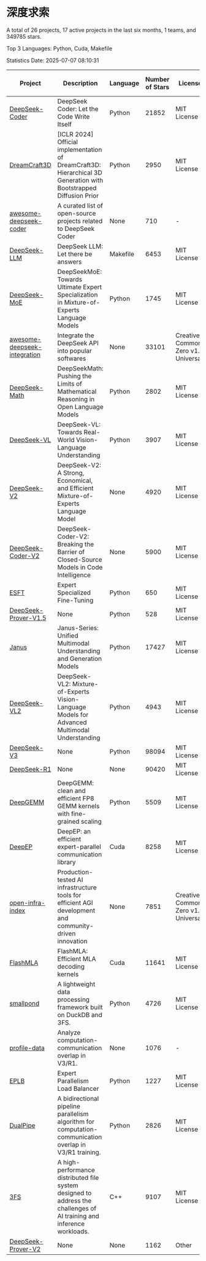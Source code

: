 # 深度求索

A total of 26 projects, 17 active projects in the last six months, 1 teams, and 349785 stars.

Top 3 Languages: Python, Cuda, Makefile

Statistics Date: 2025-07-07 08:10:31

| Project | Description | Language | Number of Stars | License | Creation Date | Last Updated Date | Last Pushed Date |
| --- | --- | --- | --- | --- | --- | --- | --- |
| [DeepSeek-Coder](https://github.com/deepseek-ai/DeepSeek-Coder) | DeepSeek Coder: Let the Code Write Itself | Python | 21852 | MIT License | 2023-10-20 | 2025-07-07 | 2024-05-21 |
| [DreamCraft3D](https://github.com/deepseek-ai/DreamCraft3D) | [ICLR 2024] Official implementation of DreamCraft3D: Hierarchical 3D Generation with Bootstrapped Diffusion Prior | Python | 2950 | MIT License | 2023-10-23 | 2025-07-07 | 2025-04-22 |
| [awesome-deepseek-coder](https://github.com/deepseek-ai/awesome-deepseek-coder) | A curated list of open-source projects related to DeepSeek Coder | None | 710 | - | 2023-11-06 | 2025-07-06 | 2024-04-03 |
| [DeepSeek-LLM](https://github.com/deepseek-ai/DeepSeek-LLM) | DeepSeek LLM: Let there be answers | Makefile | 6453 | MIT License | 2023-11-29 | 2025-07-07 | 2024-02-04 |
| [DeepSeek-MoE](https://github.com/deepseek-ai/DeepSeek-MoE) | DeepSeekMoE: Towards Ultimate Expert Specialization in Mixture-of-Experts Language Models | Python | 1745 | MIT License | 2024-01-02 | 2025-07-06 | 2024-01-16 |
| [awesome-deepseek-integration](https://github.com/deepseek-ai/awesome-deepseek-integration) | Integrate the DeepSeek API into popular softwares | None | 33101 | Creative Commons Zero v1.0 Universal | 2024-01-11 | 2025-07-07 | 2025-05-13 |
| [DeepSeek-Math](https://github.com/deepseek-ai/DeepSeek-Math) | DeepSeekMath: Pushing the Limits of Mathematical Reasoning in Open Language Models | Python | 2802 | MIT License | 2024-02-05 | 2025-07-07 | 2024-04-15 |
| [DeepSeek-VL](https://github.com/deepseek-ai/DeepSeek-VL) | DeepSeek-VL: Towards Real-World Vision-Language Understanding | Python | 3907 | MIT License | 2024-03-07 | 2025-07-07 | 2024-04-24 |
| [DeepSeek-V2](https://github.com/deepseek-ai/DeepSeek-V2) | DeepSeek-V2: A Strong, Economical, and Efficient Mixture-of-Experts Language Model | None | 4920 | MIT License | 2024-04-22 | 2025-07-07 | 2024-09-25 |
| [DeepSeek-Coder-V2](https://github.com/deepseek-ai/DeepSeek-Coder-V2) | DeepSeek-Coder-V2: Breaking the Barrier of Closed-Source Models in Code Intelligence | None | 5900 | MIT License | 2024-06-14 | 2025-07-07 | 2024-09-24 |
| [ESFT](https://github.com/deepseek-ai/ESFT) | Expert Specialized Fine-Tuning | Python | 650 | MIT License | 2024-07-04 | 2025-07-07 | 2025-05-22 |
| [DeepSeek-Prover-V1.5](https://github.com/deepseek-ai/DeepSeek-Prover-V1.5) | None | Python | 528 | MIT License | 2024-08-15 | 2025-07-07 | 2024-08-16 |
| [Janus](https://github.com/deepseek-ai/Janus) | Janus-Series: Unified Multimodal Understanding and Generation Models | Python | 17427 | MIT License | 2024-10-18 | 2025-07-07 | 2025-02-01 |
| [DeepSeek-VL2](https://github.com/deepseek-ai/DeepSeek-VL2) | DeepSeek-VL2: Mixture-of-Experts Vision-Language Models for Advanced Multimodal Understanding | Python | 4943 | MIT License | 2024-12-13 | 2025-07-07 | 2025-02-26 |
| [DeepSeek-V3](https://github.com/deepseek-ai/DeepSeek-V3) | None | Python | 98094 | MIT License | 2024-12-26 | 2025-07-07 | 2025-06-27 |
| [DeepSeek-R1](https://github.com/deepseek-ai/DeepSeek-R1) | None | None | 90420 | MIT License | 2025-01-20 | 2025-07-07 | 2025-06-27 |
| [DeepGEMM](https://github.com/deepseek-ai/DeepGEMM) | DeepGEMM: clean and efficient FP8 GEMM kernels with fine-grained scaling | Python | 5509 | MIT License | 2025-02-13 | 2025-07-07 | 2025-07-02 |
| [DeepEP](https://github.com/deepseek-ai/DeepEP) | DeepEP: an efficient expert-parallel communication library | Cuda | 8258 | MIT License | 2025-02-17 | 2025-07-07 | 2025-07-07 |
| [open-infra-index](https://github.com/deepseek-ai/open-infra-index) | Production-tested AI infrastructure tools for efficient AGI development and community-driven innovation | None | 7851 | Creative Commons Zero v1.0 Universal | 2025-02-21 | 2025-07-07 | 2025-05-15 |
| [FlashMLA](https://github.com/deepseek-ai/FlashMLA) | FlashMLA: Efficient MLA decoding kernels | Cuda | 11641 | MIT License | 2025-02-21 | 2025-07-05 | 2025-04-29 |
| [smallpond](https://github.com/deepseek-ai/smallpond) | A lightweight data processing framework built on DuckDB and 3FS. | Python | 4726 | MIT License | 2025-02-24 | 2025-07-06 | 2025-03-05 |
| [profile-data](https://github.com/deepseek-ai/profile-data) | Analyze computation-communication overlap in V3/R1. | None | 1076 | - | 2025-02-26 | 2025-07-07 | 2025-03-21 |
| [EPLB](https://github.com/deepseek-ai/EPLB) | Expert Parallelism Load Balancer | Python | 1227 | MIT License | 2025-02-26 | 2025-07-05 | 2025-03-24 |
| [DualPipe](https://github.com/deepseek-ai/DualPipe) | A bidirectional pipeline parallelism algorithm for computation-communication overlap in V3/R1 training. | Python | 2826 | MIT License | 2025-02-26 | 2025-07-07 | 2025-03-10 |
| [3FS](https://github.com/deepseek-ai/3FS) |  A high-performance distributed file system designed to address the challenges of AI training and inference workloads.  | C++ | 9107 | MIT License | 2025-02-27 | 2025-07-07 | 2025-06-17 |
| [DeepSeek-Prover-V2](https://github.com/deepseek-ai/DeepSeek-Prover-V2) | None | None | 1162 | Other | 2025-04-30 | 2025-07-04 | 2025-04-30 |
